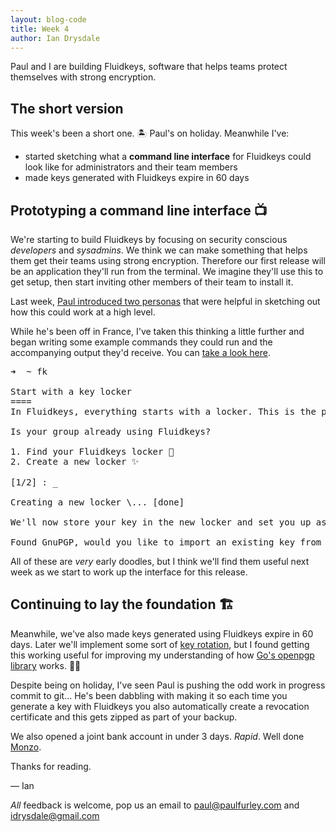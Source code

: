```yaml
---
layout: blog-code
title: Week 4
author: Ian Drysdale
---
```


Paul and I are building Fluidkeys, software that helps teams protect themselves with strong encryption.

## The short version

This week's been a short one. 🏝 Paul's on holiday. Meanwhile I've:

*   started sketching what a <strong>command line interface</strong> for Fluidkeys could look like for administrators and their team members
*   made keys generated with Fluidkeys expire in 60 days

## Prototyping a command line interface 📺

We're starting to build Fluidkeys by focusing on security conscious _developers_ and _sysadmins_. We think we can make something that helps them get their teams using strong encryption. Therefore our first release will be an application they'll run from the terminal. We imagine they'll use this to get setup, then start inviting other members of their team to install it.

Last week, [Paul introduced two personas](https://www.fluidkeys.com/blog/week-3/) that were helpful in sketching out how this could work at a high level.

While he's been off in France, I've taken this thinking a little further and began writing some example commands they could run and the accompanying output they'd receive. You can [take a look here](https://www.fluidkeys.com/cli-prototype/team).

<pre class="terminal">
<span class="prompt">➜</span>  <span class="directory">~</span> fk

<span>Start with a key locker</span>
====
In Fluidkeys, everything starts with a locker. This is the place you and others in your organisation place their keys for safe keeping.

Is your group already using Fluidkeys?

1. Find your Fluidkeys locker 🔎
2. Create a new locker ✨

[1/2] : <span class="directory">_</span>

Creating a new locker <span class="spinner">\</span>... <span class="positive">[done]</span>

We'll now store your key in the new locker and set you up as an adminsitrator

<span class="information">Found GnuPGP, would you like to import an existing key from there? </span> [Y/n] <span class="cursor">_</span>
</pre>

All of these are *very* early doodles, but I think we'll find them useful next week as we start to work up the interface for this release.

## Continuing to lay the foundation 🏗️

Meanwhile, we've also made keys generated using Fluidkeys expire in 60 days. Later we'll implement some sort of [key rotation](https://www.owasp.org/index.php/Key_Management_Cheat_Sheet#Key_Rotation), but I found getting this working useful for improving my understanding of how [Go's openpgp library](https://godoc.org/golang.org/x/crypto/openpgp) works. 🕵️‍♂️

Despite being on holiday, I've seen Paul is pushing the odd work in progress commit to git... He's been dabbling with making it so each time you generate a key with Fluidkeys you also automatically create a revocation certificate and this gets zipped as part of your backup.

We also opened a joint bank account in under 3 days. *Rapid*. Well done <a href="https://monzo.com/">Monzo</a>.

Thanks for reading.

— Ian

*All* feedback is welcome, pop us an email to [paul@paulfurley.com](mailto:paul@paulfurley.com) and [idrysdale@gmail.com](mailto:idrysdale@gmail.com)
